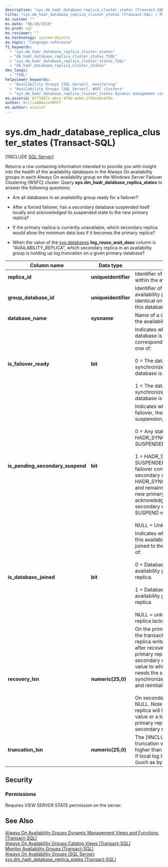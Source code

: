 ```yaml
---
description: "sys.dm_hadr_database_replica_cluster_states (Transact-SQL)"
title: "sys.dm_hadr_database_replica_cluster_states (Transact-SQL) | Microsoft Docs"
ms.custom: ""
ms.date: "06/10/2016"
ms.prod: sql
ms.reviewer: ""
ms.technology: system-objects
ms.topic: "language-reference"
f1_keywords: 
  - "sys.dm_hadr_database_replica_cluster_states"
  - "dm_hadr_database_replica_cluster_states_TSQL"
  - "sys.dm_hadr_database_replica_cluster_states_TSQL"
  - "dm_hadr_database_replica_cluster_states"
dev_langs: 
  - "TSQL"
helpviewer_keywords: 
  - "Availability Groups [SQL Server], monitoring"
  - "Availability Groups [SQL Server], WSFC clusters"
  - "sys.dm_hadr_database_replica_cluster_states dynamic management view"
ms.assetid: 6f719071-ebce-470d-aebd-1f55ee8cd70a
author: WilliamDAssafMSFT
ms.author: wiassaf
---
```

# sys.dm_hadr_database_replica_cluster_states (Transact-SQL)
[!INCLUDE [SQL Server](../../includes/applies-to-version/sqlserver.md)]

  Returns a row containing information intended to provide you with insight into the health of the availability databases in the Always On availability groups in each Always On availability group on the Windows Server Failover Clustering (WSFC) cluster. Query **sys.dm_hadr_database_replica_states** to answer the following questions:  
  
-   Are all databases in an availability group ready for a failover?  
  
-   After a forced failover, has a secondary database suspended itself locally and acknowledged its suspended state to the new primary replica?  
  
-   If the primary replica is currently unavailable, which secondary replica would allow the minimum data loss if it becomes the primary replica?  
  
-   When the value of the [sys.databases](~/relational-databases/system-catalog-views/sys-databases-transact-sql.md)   **log_reuse_wait_desc** column is "AVAILABILITY_REPLICA", which secondary replica in an availability group is holding up log truncation on a given primary database?  
   
|Column name|Data type|Description|  
|-----------------|---------------|-----------------|  
|**replica_id**|**uniqueidentifier**|Identifier of the availability replica within the availability group.|  
|**group_database_id**|**uniqueidentifier**|Identifier of the database within the availability group. This identifier is identical on every replica to which this database is joined.|  
|**database_name**|**sysname**|Name of a database that belongs to the availability group.|  
|**is_failover_ready**|**bit**|Indicates whether the secondary database is synchronized with the corresponding primary database. one of:<br /><br /> 0 = The database is not marked as synchronized in the cluster. The database is not ready for a failover.<br /><br /> 1 = The database is marked as synchronized in the cluster. The database is ready for a failover.|  
|**is_pending_secondary_suspend**|**bit**|Indicates whether, after a forced failover, the database is pending suspension, one of:<br /><br /> 0 = Any states except for HADR_SYNCHRONIZED_ SUSPENDED.<br /><br /> 1 = HADR_SYNCHRONIZED_ SUSPENDED. When a forced failover completes, each of the secondary databases is set to HADR_SYNCHONIZED_SUSPENDED and remains in this state until the new primary replica receives an acknowledgement from that secondary database to the SUSPEND message.<br /><br /> NULL = Unknown (no quorum)|  
|**is_database_joined**|**bit**|Indicates whether the database on this availability replica has been joined to the availability group, one of:<br /><br /> 0 = Database is not joined to the availability group on this availability replica.<br /><br /> 1 = Database is joined to the availability group on this availability replica.<br /><br /> NULL = unknown (The availability replica lacks quorum.)|  
|**recovery_lsn**|**numeric(25,0)**|On the primary replica, the end of the transaction log before the replica writes any new log records after recovery or failover. On the primary replica, the row for a given secondary database will have the value to which the primary replica needs the secondary replica to synchronize to (that is, to revert to and reinitialize to).<br /><br /> On secondary replicas this value is NULL. Note that each secondary replica will have either the MAX value or a lower value that the primary replica has told the secondary replica to go back to.|  
|**truncation_lsn**|**numeric(25,0)**|The [!INCLUDE[ssHADR](../../includes/sshadr-md.md)] log truncation value, which may be higher than the local truncation LSN if local log truncation is blocked (such as by a backup operation).|  
  
## Security  
  
### Permissions  
 Requires VIEW SERVER STATE permission on the server.  
  
## See Also  
 [Always On Availability Groups Dynamic Management Views and Functions &#40;Transact-SQL&#41;](../../relational-databases/system-dynamic-management-views/always-on-availability-groups-dynamic-management-views-functions.md)   
 [Always On Availability Groups Catalog Views &#40;Transact-SQL&#41;](../../relational-databases/system-catalog-views/always-on-availability-groups-catalog-views-transact-sql.md)   
 [Monitor Availability Groups &#40;Transact-SQL&#41;](../../database-engine/availability-groups/windows/monitor-availability-groups-transact-sql.md)   
 [Always On Availability Groups &#40;SQL Server&#41;](../../database-engine/availability-groups/windows/always-on-availability-groups-sql-server.md)   
 [sys.dm_hadr_database_replica_states &#40;Transact-SQL&#41;](../../relational-databases/system-dynamic-management-views/sys-dm-hadr-database-replica-states-transact-sql.md)  
  
  
